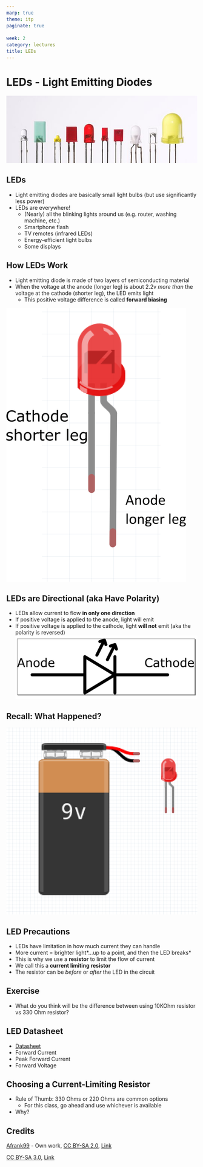 ```yaml
---
marp: true
theme: itp
paginate: true

week: 2
category: lectures
title: LEDs
---
```


<!-- headingDivider: 2 -->

# LEDs - Light Emitting Diodes

![width:512px](assets/512px-Verschiedene_LEDs.jpg)

## LEDs

- Light emitting diodes are basically small light bulbs (but use significantly less power) 
- LEDs are everywhere!
  - (Nearly) all the blinking lights around us (e.g. router, washing machine, etc.)
  - Smartphone flash
  - TV remotes (infrared LEDs)
  - Energy-efficient light bulbs
  - Some displays

## How LEDs Work

- Light emitting diode is made of two layers of semiconducting material
- When the voltage at the anode (longer leg) is about 2.2v *more than* the voltage at the cathode (shorter leg), the LED emits light
  - This positive voltage difference is called **forward biasing**

![width:300px](assets/led.png)

## LEDs are Directional (aka Have Polarity)

- LEDs allow current to flow **in only one direction**
- If positive voltage is applied to the anode, light will emit
- If positive voltage is applied to the cathode, light **will not** emit (aka the polarity is reversed)
![width:300px](assets/1565059300403.png)

## Recall: What Happened?

![width:400px](assets/1564541287879.png)

## LED Precautions

- LEDs have limitation in how much current they can handle
- More current = brighter light*...up to a point, and then the LED breaks*
- This is why we use a **resistor** to limit the flow of current
- We call this a **current limiting resistor**
- The resistor can be *before* or *after* the LED in the circuit

## Exercise

- What do you think will be the difference between using 10KOhm resistor vs 330 Ohm resistor?

## LED Datasheet

- [Datasheet](https://www.sparkfun.com/datasheets/Components/LED/COM-09590-YSL-R531R3D-D2.pdf)  
- Forward Current
- Peak Forward Current
- Forward Voltage

## Choosing a Current-Limiting Resistor

- Rule of Thumb: 330 Ohms or 220 Ohms are common options
  - For this class, go ahead and use whichever is available
- Why? 

<!-- We haven't discussed KVL -->
<!-- USB power is 5v. Datasheet shows LED has forward voltage 2v (3v remain). Max current is 30 mA, but good practice is use about half of that. Using V=I*R with 3v and 15 mA, R is 200 Ohms. Larger resistance is fine. Typically, 220 and 330 are common values-->

## Credits

<a href="//commons.wikimedia.org/wiki/User:Afrank99" title="User:Afrank99">Afrank99</a> - <span class="int-own-work" lang="en">Own work</span>, <a href="https://creativecommons.org/licenses/by-sa/2.0" title="Creative Commons Attribution-Share Alike 2.0">CC BY-SA 2.0</a>, <a href="https://commons.wikimedia.org/w/index.php?curid=248198">Link</a>

<a href="https://creativecommons.org/licenses/by-sa/3.0" title="Creative Commons Attribution-Share Alike 3.0">CC BY-SA 3.0</a>, <a href="https://commons.wikimedia.org/w/index.php?curid=755036">Link</a>